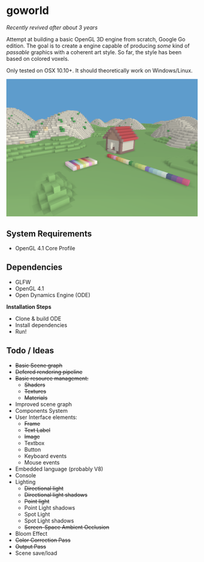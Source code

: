 # goworld

*Recently revived after about 3 years*

Attempt at building a basic OpenGL 3D engine from scratch, Google Go edition. The goal is to create a engine capable of producing *some* kind of *passable* graphics with a coherent art style. So far, the style has been based on colored voxels.

Only tested on OSX 10.10+. It should theoretically work on Windows/Linux.

![Screenshot from 2019-05/07](docs/img/screenshot190507.png)

## System Requirements

 * OpenGL 4.1 Core Profile

## Dependencies

 * GLFW
 * OpenGL 4.1
 * Open Dynamics Engine (ODE)

**Installation Steps**
 
 * Clone & build ODE
 * Install dependencies
 * Run!

## Todo / Ideas

 * ~~Basic Scene graph~~
 * ~~Defered rendering pipeline~~
 * ~~Basic resource management:~~
   * ~~Shaders~~
   * ~~Textures~~
   * ~~Materials~~
 * Improved scene graph
 * Components System
 * User Interface elements:
   * ~~Frame~~
   * ~~Text Label~~
   * ~~Image~~
   * Textbox
   * Button
   * Keyboard events
   * Mouse events
 * Embedded language (probably V8)
 * Console
 * Lighting
   * ~~Directional light~~
   * ~~Directional light shadows~~
   * ~~Point light~~
   * Point Light shadows
   * Spot Light
   * Spot Light shadows
   * ~~Screen-Space Ambient Occlusion~~
 * Bloom Effect
 * ~~Color Correction Pass~~
 * ~~Output Pass~~
 * Scene save/load
